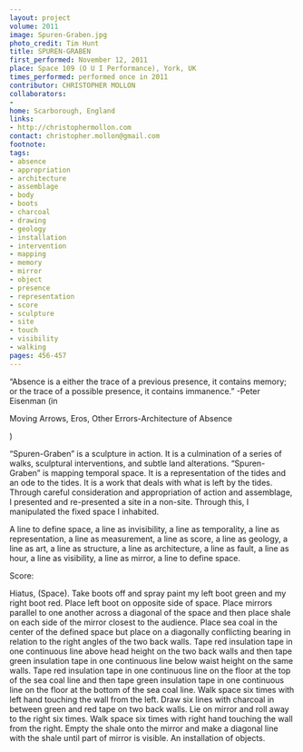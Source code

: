 ```yaml
---
layout: project
volume: 2011
image: Spuren-Graben.jpg
photo_credit: Tim Hunt
title: SPUREN-GRABEN
first_performed: November 12, 2011
place: Space 109 (O U I Performance), York, UK
times_performed: performed once in 2011
contributor: CHRISTOPHER MOLLON
collaborators:
- 
home: Scarborough, England
links:
- http://christophermollon.com
contact: christopher.mollon@gmail.com
footnote: 
tags:
- absence
- appropriation
- architecture
- assemblage
- body
- boots
- charcoal
- drawing
- geology
- installation
- intervention
- mapping
- memory
- mirror
- object
- presence
- representation
- score
- sculpture
- site
- touch
- visibility
- walking
pages: 456-457
---
```


“Absence is a either the trace of a previous presence, it contains memory; or the trace of a possible presence, it contains immanence.” -Peter Eisenman (in 

Moving Arrows, Eros, Other Errors­-Architecture of Absence

) 

“Spuren-Graben” is a sculpture in action. It is a culmination of a series of walks, sculptural interventions, and subtle land alterations. “Spuren-Graben” is mapping temporal space. It is a representation of the tides and an ode to the tides. It is a work that deals with what is left by the tides. Through careful consideration and appropriation of action and assemblage, I presented and re-presented a site in a non-site. Through this, I manipulated the fixed space I inhabited. 

A line to define space, a line as invisibility, a line as temporality, a line as representation, a line as measurement, a line as score, a line as geology, a line as art, a line as structure, a line as architecture, a line as fault, a line as hour, a line as visibility, a line as mirror, a line to define space. 

Score: 

Hiatus, (Space). Take boots off and spray paint my left boot green and my right boot red. Place left boot on opposite side of space. Place mirrors parallel to one another across a diagonal of the space and then place shale on each side of the mirror closest to the audience. Place sea coal in the center of the defined space but place on a diagonally conflicting bearing in relation to the right angles of the two back walls. Tape red insulation tape in one continuous line above head height on the two back walls and then tape green insulation tape in one continuous line below waist height on the same walls. Tape red insulation tape in one continuous line on the floor at the top of the sea coal line and then tape green insulation tape in one continuous line on the floor at the bottom of the sea coal line. Walk space six times with left hand touching the wall from the left. Draw six lines with charcoal in between green and red tape on two back walls. Lie on mirror and roll away to the right six times. Walk space six times with right hand touching the wall from the right. Empty the shale onto the mirror and make a diagonal line with the shale until part of mirror is visible. An installation of objects.  
